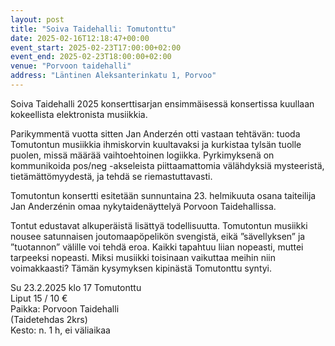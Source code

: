 ```yaml
---
layout: post
title: "Soiva Taidehalli: Tomutonttu"
date: 2025-02-16T12:18:47+00:00
event_start: 2025-02-23T17:00:00+02:00
event_end: 2025-02-23T18:00:00+02:00
venue: "Porvoon taidehalli"
address: "Läntinen Aleksanterinkatu 1, Porvoo"
---
```


Soiva Taidehalli 2025 konserttisarjan ensimmäisessä konsertissa kuullaan kokeellista elektronista musiikkia.  
  
Parikymmentä vuotta sitten Jan Anderzén otti vastaan tehtävän: tuoda Tomutontun musiikkia ihmiskorvin kuultavaksi ja kurkistaa tylsän tuolle puolen, missä määrää vaihtoehtoinen logiikka. Pyrkimyksenä on kommunikoida pos/neg -akseleista piittaamattomia välähdyksiä mysteeristä, tietämättömyydestä, ja tehdä se riemastuttavasti.  
  
Tomutontun konsertti esitetään sunnuntaina 23. helmikuuta osana taiteilija Jan Anderzénin omaa nykytaidenäyttelyä Porvoon Taidehallissa.  
  
Tontut edustavat alkuperäistä lisättyä todellisuutta. Tomutontun musiikki nousee satunnaisen joutomaapöpelikön svengistä, eikä ”sävellyksen” ja ”tuotannon” välille voi tehdä eroa. Kaikki tapahtuu liian nopeasti, muttei tarpeeksi nopeasti. Miksi musiikki toisinaan vaikuttaa meihin niin voimakkaasti? Tämän kysymyksen kipinästä Tomutonttu syntyi.  
  
Su 23.2.2025 klo 17 Tomutonttu  
Liput 15 / 10 €  
Paikka: Porvoon Taidehalli  
(Taidetehdas 2krs)  
Kesto: n. 1 h, ei väliaikaa
